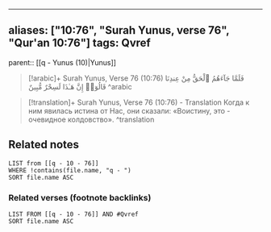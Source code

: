 
---
aliases: ["10:76", "Surah Yunus, verse 76", "Qur'an 10:76"]
tags: Qvref
---

parent:: [[q - Yunus (10)|Yunus]]

> [!arabic]+ Surah Yunus, Verse 76 (10:76)
> <span class="quran-arabic">فَلَمَّا جَآءَهُمُ ٱلْحَقُّ مِنْ عِندِنَا قَالُوٓا۟ إِنَّ هَـٰذَا لَسِحْرٌ مُّبِينٌ</span>
^arabic

> [!translation]+ Surah Yunus, Verse 76 (10:76) - Translation
> Когда к ним явилась истина от Нас, они сказали: «Воистину, это - очевидное колдовство».
^translation



## Related notes
```dataview
LIST from [[q - 10 - 76]]
WHERE !contains(file.name, "q - ")
SORT file.name ASC
```

### Related verses (footnote backlinks)
```dataview
LIST FROM [[q - 10 - 76]] AND #Qvref
SORT file.name ASC
```

